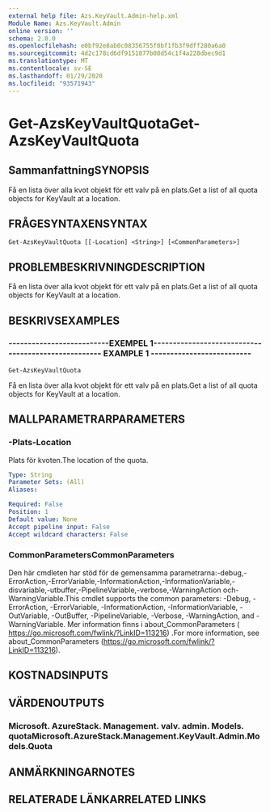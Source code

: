 ```yaml
---
external help file: Azs.KeyVault.Admin-help.xml
Module Name: Azs.KeyVault.Admin
online version: ''
schema: 2.0.0
ms.openlocfilehash: e0bf92e8ab0c08356755f0bf1fb3f9dff280a6a0
ms.sourcegitcommit: 4d2c178cd6df9151877b08d54c1f4a228dbec9d1
ms.translationtype: MT
ms.contentlocale: sv-SE
ms.lasthandoff: 01/29/2020
ms.locfileid: "93571943"
---
```

# <span data-ttu-id="98681-101">Get-AzsKeyVaultQuota</span><span class="sxs-lookup"><span data-stu-id="98681-101">Get-AzsKeyVaultQuota</span></span>

## <span data-ttu-id="98681-102">Sammanfattning</span><span class="sxs-lookup"><span data-stu-id="98681-102">SYNOPSIS</span></span>
<span data-ttu-id="98681-103">Få en lista över alla kvot objekt för ett valv på en plats.</span><span class="sxs-lookup"><span data-stu-id="98681-103">Get a list of all quota objects for KeyVault at a location.</span></span>

## <span data-ttu-id="98681-104">FRÅGESYNTAXEN</span><span class="sxs-lookup"><span data-stu-id="98681-104">SYNTAX</span></span>

```
Get-AzsKeyVaultQuota [[-Location] <String>] [<CommonParameters>]
```

## <span data-ttu-id="98681-105">PROBLEMBESKRIVNING</span><span class="sxs-lookup"><span data-stu-id="98681-105">DESCRIPTION</span></span>
<span data-ttu-id="98681-106">Få en lista över alla kvot objekt för ett valv på en plats.</span><span class="sxs-lookup"><span data-stu-id="98681-106">Get a list of all quota objects for KeyVault at a location.</span></span>

## <span data-ttu-id="98681-107">BESKRIVS</span><span class="sxs-lookup"><span data-stu-id="98681-107">EXAMPLES</span></span>

### <span data-ttu-id="98681-108">--------------------------EXEMPEL 1--------------------------</span><span class="sxs-lookup"><span data-stu-id="98681-108">-------------------------- EXAMPLE 1 --------------------------</span></span>
```
Get-AzsKeyVaultQuota
```

<span data-ttu-id="98681-109">Få en lista över alla kvot objekt för ett valv på en plats.</span><span class="sxs-lookup"><span data-stu-id="98681-109">Get a list of all quota objects for KeyVault at a location.</span></span>

## <span data-ttu-id="98681-110">MALLPARAMETRAR</span><span class="sxs-lookup"><span data-stu-id="98681-110">PARAMETERS</span></span>

### <span data-ttu-id="98681-111">-Plats</span><span class="sxs-lookup"><span data-stu-id="98681-111">-Location</span></span>
<span data-ttu-id="98681-112">Plats för kvoten.</span><span class="sxs-lookup"><span data-stu-id="98681-112">The location of the quota.</span></span>

```yaml
Type: String
Parameter Sets: (All)
Aliases: 

Required: False
Position: 1
Default value: None
Accept pipeline input: False
Accept wildcard characters: False
```

### <span data-ttu-id="98681-113">CommonParameters</span><span class="sxs-lookup"><span data-stu-id="98681-113">CommonParameters</span></span>
<span data-ttu-id="98681-114">Den här cmdleten har stöd för de gemensamma parametrarna:-debug,-ErrorAction,-ErrorVariable,-InformationAction,-InformationVariable,-disvariable,-utbuffer,-PipelineVariable,-verbose,-WarningAction och-WarningVariable.</span><span class="sxs-lookup"><span data-stu-id="98681-114">This cmdlet supports the common parameters: -Debug, -ErrorAction, -ErrorVariable, -InformationAction, -InformationVariable, -OutVariable, -OutBuffer, -PipelineVariable, -Verbose, -WarningAction, and -WarningVariable.</span></span> <span data-ttu-id="98681-115">Mer information finns i about_CommonParameters ( https://go.microsoft.com/fwlink/?LinkID=113216) .</span><span class="sxs-lookup"><span data-stu-id="98681-115">For more information, see about_CommonParameters (https://go.microsoft.com/fwlink/?LinkID=113216).</span></span>

## <span data-ttu-id="98681-116">KOSTNADS</span><span class="sxs-lookup"><span data-stu-id="98681-116">INPUTS</span></span>

## <span data-ttu-id="98681-117">VÄRDEN</span><span class="sxs-lookup"><span data-stu-id="98681-117">OUTPUTS</span></span>

### <span data-ttu-id="98681-118">Microsoft. AzureStack. Management. valv. admin. Models. quota</span><span class="sxs-lookup"><span data-stu-id="98681-118">Microsoft.AzureStack.Management.KeyVault.Admin.Models.Quota</span></span>

## <span data-ttu-id="98681-119">ANMÄRKNINGAR</span><span class="sxs-lookup"><span data-stu-id="98681-119">NOTES</span></span>

## <span data-ttu-id="98681-120">RELATERADE LÄNKAR</span><span class="sxs-lookup"><span data-stu-id="98681-120">RELATED LINKS</span></span>

